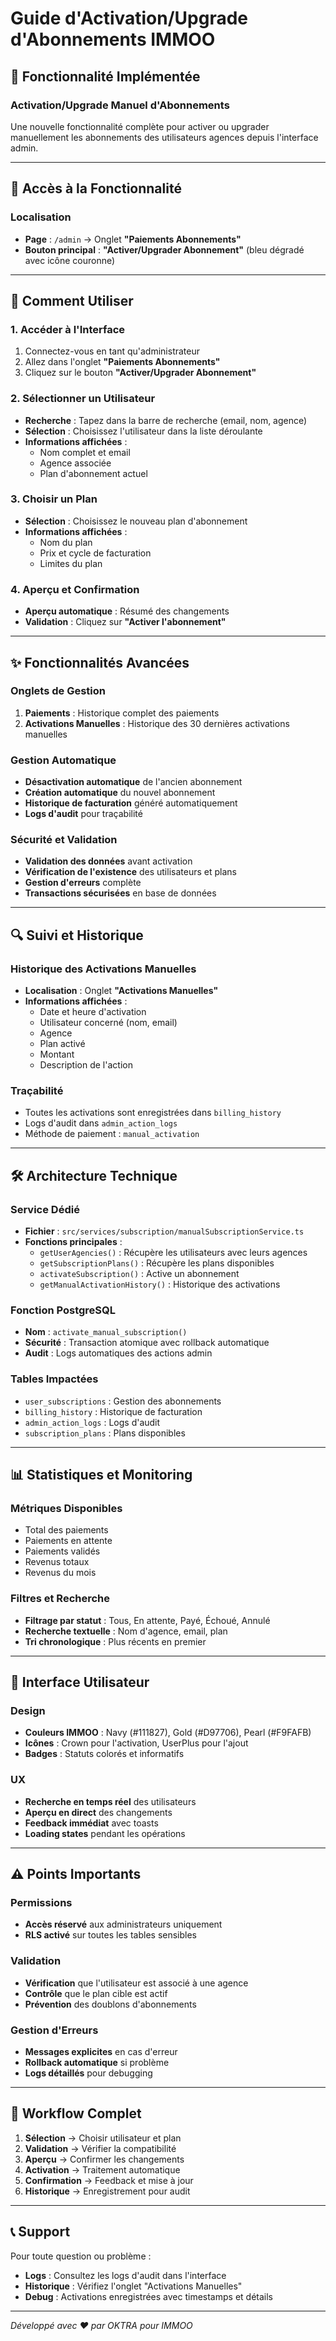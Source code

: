 # Guide d'Activation/Upgrade d'Abonnements IMMOO

## 🎯 Fonctionnalité Implémentée

### **Activation/Upgrade Manuel d'Abonnements**
Une nouvelle fonctionnalité complète pour activer ou upgrader manuellement les abonnements des utilisateurs agences depuis l'interface admin.

---

## 📍 Accès à la Fonctionnalité

### **Localisation**
- **Page** : `/admin` → Onglet **"Paiements Abonnements"**
- **Bouton principal** : **"Activer/Upgrader Abonnement"** (bleu dégradé avec icône couronne)

---

## 🚀 Comment Utiliser

### **1. Accéder à l'Interface**
1. Connectez-vous en tant qu'administrateur
2. Allez dans l'onglet **"Paiements Abonnements"**
3. Cliquez sur le bouton **"Activer/Upgrader Abonnement"**

### **2. Sélectionner un Utilisateur**
- **Recherche** : Tapez dans la barre de recherche (email, nom, agence)
- **Sélection** : Choisissez l'utilisateur dans la liste déroulante
- **Informations affichées** :
  - Nom complet et email
  - Agence associée
  - Plan d'abonnement actuel

### **3. Choisir un Plan**
- **Sélection** : Choisissez le nouveau plan d'abonnement
- **Informations affichées** :
  - Nom du plan
  - Prix et cycle de facturation
  - Limites du plan

### **4. Aperçu et Confirmation**
- **Aperçu automatique** : Résumé des changements
- **Validation** : Cliquez sur **"Activer l'abonnement"**

---

## ✨ Fonctionnalités Avancées

### **Onglets de Gestion**
1. **Paiements** : Historique complet des paiements
2. **Activations Manuelles** : Historique des 30 dernières activations manuelles

### **Gestion Automatique**
- **Désactivation automatique** de l'ancien abonnement
- **Création automatique** du nouvel abonnement
- **Historique de facturation** généré automatiquement
- **Logs d'audit** pour traçabilité

### **Sécurité et Validation**
- **Validation des données** avant activation
- **Vérification de l'existence** des utilisateurs et plans
- **Gestion d'erreurs** complète
- **Transactions sécurisées** en base de données

---

## 🔍 Suivi et Historique

### **Historique des Activations Manuelles**
- **Localisation** : Onglet **"Activations Manuelles"**
- **Informations affichées** :
  - Date et heure d'activation
  - Utilisateur concerné (nom, email)
  - Agence
  - Plan activé
  - Montant
  - Description de l'action

### **Traçabilité**
- Toutes les activations sont enregistrées dans `billing_history`
- Logs d'audit dans `admin_action_logs`
- Méthode de paiement : `manual_activation`

---

## 🛠️ Architecture Technique

### **Service Dédié**
- **Fichier** : `src/services/subscription/manualSubscriptionService.ts`
- **Fonctions principales** :
  - `getUserAgencies()` : Récupère les utilisateurs avec leurs agences
  - `getSubscriptionPlans()` : Récupère les plans disponibles
  - `activateSubscription()` : Active un abonnement
  - `getManualActivationHistory()` : Historique des activations

### **Fonction PostgreSQL**
- **Nom** : `activate_manual_subscription()`
- **Sécurité** : Transaction atomique avec rollback automatique
- **Audit** : Logs automatiques des actions admin

### **Tables Impactées**
- `user_subscriptions` : Gestion des abonnements
- `billing_history` : Historique de facturation
- `admin_action_logs` : Logs d'audit
- `subscription_plans` : Plans disponibles

---

## 📊 Statistiques et Monitoring

### **Métriques Disponibles**
- Total des paiements
- Paiements en attente
- Paiements validés
- Revenus totaux
- Revenus du mois

### **Filtres et Recherche**
- **Filtrage par statut** : Tous, En attente, Payé, Échoué, Annulé
- **Recherche textuelle** : Nom d'agence, email, plan
- **Tri chronologique** : Plus récents en premier

---

## 🎨 Interface Utilisateur

### **Design**
- **Couleurs IMMOO** : Navy (#111827), Gold (#D97706), Pearl (#F9FAFB)
- **Icônes** : Crown pour l'activation, UserPlus pour l'ajout
- **Badges** : Statuts colorés et informatifs

### **UX**
- **Recherche en temps réel** des utilisateurs
- **Aperçu en direct** des changements
- **Feedback immédiat** avec toasts
- **Loading states** pendant les opérations

---

## ⚠️ Points Importants

### **Permissions**
- **Accès réservé** aux administrateurs uniquement
- **RLS activé** sur toutes les tables sensibles

### **Validation**
- **Vérification** que l'utilisateur est associé à une agence
- **Contrôle** que le plan cible est actif
- **Prévention** des doublons d'abonnements

### **Gestion d'Erreurs**
- **Messages explicites** en cas d'erreur
- **Rollback automatique** si problème
- **Logs détaillés** pour debugging

---

## 🔄 Workflow Complet

1. **Sélection** → Choisir utilisateur et plan
2. **Validation** → Vérifier la compatibilité
3. **Aperçu** → Confirmer les changements
4. **Activation** → Traitement automatique
5. **Confirmation** → Feedback et mise à jour
6. **Historique** → Enregistrement pour audit

---

## 📞 Support

Pour toute question ou problème :
- **Logs** : Consultez les logs d'audit dans l'interface
- **Historique** : Vérifiez l'onglet "Activations Manuelles"
- **Debug** : Activations enregistrées avec timestamps et détails

---

*Développé avec ❤️ par OKTRA pour IMMOO* 